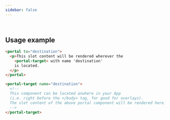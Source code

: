 ```yaml
---
sidebar: false
---
```


<Hero />

<div style="display: flex; justify-content: center; margin: 30px auto;">
  <KoFiButton />
</div>

## Usage example

```html
<portal to="destination">
  <p>This slot content will be rendered wherever the
    <portal-target> with name 'destination'
    is located.
  </p>
</portal>

<portal-target name="destination">
  <!--
  This component can be located anwhere in your App
  (i.e. right before the </body> tag, for good for overlays).
  The slot content of the above portal component will be rendered here.
  -->
</portal-target>
```
